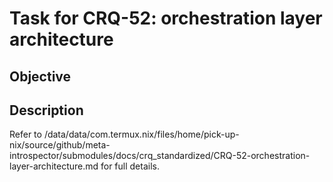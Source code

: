 # Task for CRQ-52: orchestration layer architecture

## Objective


## Description


Refer to /data/data/com.termux.nix/files/home/pick-up-nix/source/github/meta-introspector/submodules/docs/crq_standardized/CRQ-52-orchestration-layer-architecture.md for full details.

